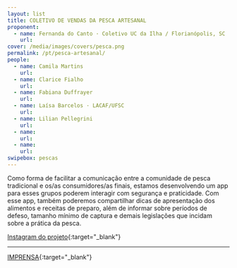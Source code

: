 ```yaml
---
layout: list
title: COLETIVO DE VENDAS DA PESCA ARTESANAL 
proponent:
  - name: Fernanda do Canto · Coletivo UC da Ilha / Florianópolis, SC
    url: 
cover: /media/images/covers/pesca.png
permalink: /pt/pesca-artesanal/
people:
  - name: Camila Martins
    url: 
  - name: Clarice Fialho
    url: 
  - name: Fabiana Duffrayer
    url: 
  - name: Laísa Barcelos · LACAF/UFSC
    url: 
  - name: Lilian Pellegrini
    url: 
  - name: 
    url: 
  - name: 
    url: 
swipebox: pescas
---
```


Como forma de facilitar a comunicação entre a comunidade de pesca tradicional e os/as consumidores/as finais, estamos desenvolvendo um app para esses grupos poderem interagir com segurança e praticidade. Com esse app, também poderemos compartilhar dicas de apresentação dos alimentos e receitas de preparo, além de informar sobre períodos de defeso, tamanho mínimo de captura e demais legislações que incidam sobre a prática da pesca. 


[Instagram do projeto](https://www.instagram.com/peixaria.coletiva/){:target="_blank"}


---

[IMPRENSA](/3ed/pt/imprensa/pesca){:target="_blank"}
